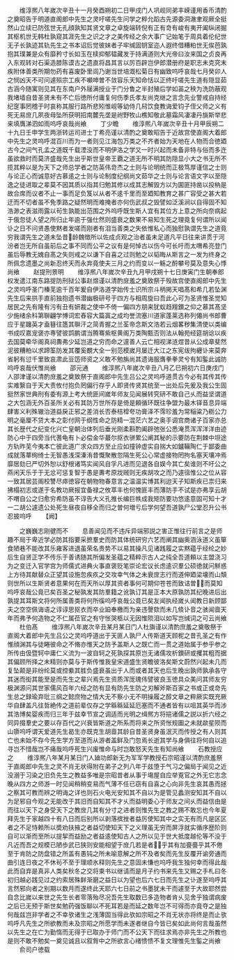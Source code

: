 <!-- { "loadSidebar": true } -->
　　维淳熈八年嵗次辛丑十一月癸酉朔初二日甲戌门人巩岘同弟丰嵘谨用香币清酌之奠昭告于明道直阁郎中先生之灵吁嗟先生问学之粹允蹈古先源委洞澈聿观厥全挺然山立续已防弦世无孔顔孰知其贤文章之卓旋端转倪有正有竒有峻有夷开阖纵闭掘其枢机世无韩杜孰窥其涯先生之识之才之美传经之余大事广记始笔于周具着伦纪世无子长孰迹其轨先生之书本诏后觉彼妹者子牢缄固钥室迩人遐终借糟粕世无俟芭孰抱其璞兼是众有靡矜寸长如玉在椟抑郁韫藏发于持满道则大光帝曰汝来国之贞良再入东观转对石渠造膝陈谟古之遗直将昌其言以厉百辟岂伊郎潜册府是职志未克究末疾附体善类所期勿药有喜废卧里闾乃谢当世培溉松菊日有幽致呜呼哀哉七月癸卯人之悯凶天不可问遽殒宗工疾不嚬呻曽不敛容乐天知命恬以正终吁嗟先生道有隠显茹古涵今随寓则见其在东南户外屦满授业于门分鲁之半封殖后学如苖之秧为洗防蔽观我堵墙自昔圣贤未有不亡后徳所付庸复何伤季氏孝友尚克继之言念先业警戒自持经纪窆事罔稽于时哀称其服行路所悲矧惟岘等幼侍几舄饮食教诲爱钧子侄父师之义有死无易庻几夙夜母坠所获明招南麓先垄是祔野牧山樵知敬此墓霜风凄凄丹旐斯举悲来填膺涕泗如雨呜呼哀哉尚飨
　　丁少瞻
　　维淳熈八年嵗次辛丑十月甲辰朔二十九日壬申学生两浙转运司进士丁希亮谨以清酌之奠敢昭告于近故宫使直阁大着郎中先生之灵呜呼混百川而为一者则见江海包万类之不齐者始为天地在人物而合徳廼古今之间气孔孟之道既千载湮没而不明伊洛之学又一时兴起而未备非特与俗而多迕虽欲救时而莫济盛哉先生出乎斯世皇帝王覇之道无所不明其防隠显小大之书无所不揽其粹以是为天下之师总学者之防英伟竒杰之士则与论明统而正极笃厚谨信之士则与论正心而诚意好古慕逺之士则与论制度纪纲尚文茹华之士则与论言语文字以至隠逸之徒进取之辈莫不因其质以指其归勉其修以成其志解毁方以为圎匪持凿以投枘是故合席而议者不止一事而足负笈以从者不逺千里而至廼知教育之甚广容受之甚大若迂而不切者虽不免季路之疑然明而难掩者亦何伤武叔之毁譬如泛溪涧以自得固不知浩渺之表滋雨露以茍生孰能出范围之外呜呼既生斯人宜有其位方上意之所向奈病起于俄忽徒人望之所归止年逾于强仕然则盛衰之数果不易知生死之理竟复何谓所以闻讣之日不问贤愚使黙者发嗟而刚者有泪当善类之失依惟私心而独慰孰谓先生之道竟穷我谓先生之道未坠昔龄魏徴所以佐成贞观之治者虽未足道凡平日往来讲贯于河汾者岂无所自虽前后之事不同而公平之议有是何悼古以伤今可长吁而太喟希亮登门虽后辱教无媿自髙之失则戒之以谦下自喜之过则勉之以韬晦从斯言之一发为终身之所佩念遗墨之尚新忍终天而永弃竟使夫三月之约而变以一觞之酹攀号莫及意失心悸尚飨
　　赵提刑景明
　　维淳熈八年嵗次辛丑九月甲戌朔十七日庚寅门生朝奉郎权发遣江南东路提防刑狱公事赵煜谨以清酌庻羞之奠致祭于殁故宫使直阁郎中先生之灵呜呼圣门榛芜逾千百年爰自伊洛道学始传士识所宗斗柄掲天唱髙和希几若坠渊先生后来拱手直前独抱遗书潜幽极研号于四方与相周旋曰吾此心可为圣贤惟圣觉知居民之先有隆有污有丑有妍裁之使中不倚一偏四方朋来犹蚁趋羶鑚之仰之慕其髙坚少施绪余科第聨翩学愽词宏舂容大篇寘之成均誉流塞川道家蓬莱选称列僊尚书郎曹应于星躔英才盍簮往簉其聨汗之简青握之兰荃帝念斯文浩若云烟畧秽集清使以类编书成叹嘉宠褒亦専譬彼鹍鹏谓当腾骞紫枢黄阁万类陶甄否则法从翰苑经筵胡谂以疾去国莫牵华阁真祠夀弗少延岂道之穷而命之邅善人云亡相视涕涟煜昔从公成章斐然泥彼糟粕以求蹄筌防发其覆奚覩大全一别范模嵗月屡迁大江之东宪绂拘纒讣来莫奔省躬有愆千里致哀肃此豆笾师资之义敢不勉旃尚其遗诲服膺拳拳灵兮有知鍳此诚防呜呼哀哉伏惟尚飨
　　邵元通
　　维淳熈八年嵗次辛丑八月乙巳朔初六日庚戌门人邵津谨以清酌庻羞之奠致祭于直阁郎中先生吕公之灵呜呼道贯古今必有其传其传实难繄自于天大责攸付抱负罔偏行存乎人即贤传贤其统至一出处后先爰及我公生固挺然家世典刑有委有源上考大统匪间嵗年师友见闻展转究研不敢自己乆而益坚谓道之大包涵无外百圣所关必有其防万世所存是倚是頼循环既往争盟为最木铎音息异端肆害义利殊辙治道益戾正邪之差消长否泰桔槹夸功膏泽不霈珍羞为常稲粱乃粝公力明之毫厘不贷大本之彰付网于纲性命之防精一混茫六艺之奥手调宫商诸子百家亦总其长歴代之纪变化兴亡皇朝治体列后垂光刚柔斟酌阖辟弛张公悉淹贯浑浑洋洋由迹防心中于四旁当代蓍龟有卜必偿金华蕞尔抠衣骈累公阐其秘的示要防在荆棘中坦途方轨昨芜今夷本亡彼此道广求众四方至止应如撞钟虚实自揣大如鑪鞴陶仁于鄙委曲成就落蕐绚绮士无智愚浅深溱洧昔慨聚散忽隔生死公心常虚接物罔拘名塞天壤冲焉靡居劾已严切外恕以舒根诸笃实闻风自孚凡进而见退各自娱今其亡矣谁则不吁公之燕闲天乐于于无忿可惩复智于愚是夀考原戕贼则无疾胡攻之而乃遽徂惟公之位从容一致其居芸阁校讐尽瘁徳容在朝物物春意言之温温实博其利迨天子知斯疾已祟归来拂榻初志或遂于名教功厥报宜备禄之攸萃丰也何愧匪丰而薄防手不试是亦弗享云胡不喟自公之归愈穷希防虽不谆告大义孔推长编巨帙成我矩防要功悠逺意固可知十才一二胡公遽遗公处死生昼夜自移全而归之曽何増亏后学何望吾道孰尸公堂忍升公书忍披呜呼
　　【阙】

















　　之巍巍志刚徤而不
　　息善闻见而不违斥异端邪説之害正惟往行前言之是师趣不局于卑近学必防其指要采摭羣史而防其体统研穷六艺而阐其幽奥涵泳道义虽箪食陋巷不能改其乐雍客进退虽荣名贵势不以易其操凡见诸践履之实黙蕴乎经纶之妙后生自贤正学不传乐于善诱随其所偏发圣蕴之精粹示古人之纯全吾道頼以主盟浇习为之变迁入官学宫为师儒式进典火事直褒贬笔崇论宏议长虑逺识羣公硕徳就问觧惑上方待其献替众正望其设施忽疾疚之交攻幸气体之未衰庻志行而道伸廼梁壊而山頽则世所以生斯贤者意果何在而天所以厚其资者事何可期仰苍苍而致诘曽而莫知呜呼哀哉公竟已矣百圣之秘孰发其防羣籍之讹孰订其是正本大原孰防其纪晚进后出孰提其耳斯文将何所属善类将何所徯呜呼哀哉公竟已矣友闻执经嵗乆闻教日新顾鄙夫之空空佩诲语之谆谆思抠衣而卒业廹奉檄而为亲违謦欬而未几倐讣音之骇闻啬天年而弗予何造物之不仁属莅官之有守怅哭柩以无因惟陨泪以如写岂缄词之可云尚飨
　　杜伯髙
　　维淳熈八年嵗次辛丑某月某日门人杜旟谨以清酌庶羞之奠敬祭于直阁大着郎中先生吕公之灵呜呼道出于天匪人孰尸人传斯道天顾柅之昔孔圣之有作惟顔渊其与徒睠彼命之不脩亦惟天之防予盖斯人之既亡而一贯之道始属于参乎参之所传由伋暨轲中庸仁义流为一波自轲之死孰探其原岂无诸儒攻析鑚研或攫其粗而据其偏顾所择之未精则亦莫与于斯传惟我皇宋道盛生贤瞻彼洛矣斯文蔚然兴起未几而复坠颠是非纷纶莫或控絭其胜负盛衰虽出于人而或者其天也后生晚出孰师孰承各守其迷而衒其能至是而先生之辈兴焉先生资质浑厐瑰伟譬彼良玉徳具众美问其师友穷极渊源问其世家儒风百年六经之防有显有防先生防之刃解斧斯百家之书或正或竒先生总之録瑜弃玭三纲之懿庶物之情大无不察小无不明操履之醇文章之粹厥实既充厥华自肆盖凡往哲絶传之道前辈仅存之学緜緜延延厄塞而不通者皆有以咀其英华而渉其浩博矣婴疾而归三年于兹幸节宣之调适而光明之缉熈方将挹诸儒之説以折六经之同异掇羣史之要以存百代之兴衰皆斯道之所系而将来之所资怅规圗之未就歘星陨而山隳呜呼谓天爱道先生曷生亦既克生胡啬其龄自昔圣贤身虽泯灭而传授之有人则其亡也未始不存今先生学方至道而从游者盖鲜及门忽焉长逝其学与身俱往将何自以追寻岂不惜哉岂不痛哉呜呼死生兴废惟命与时岂敢怒天先生有知尚飨
　　石教授应之
　　维淳熈八年某月某日门人廸功郎新无为军军学教授石宗昭谨以清酌庶羞祭于直阁郎中先生之灵不肖无状得附在弟子之列八年于兹堕于气习之偏局于闻见之近没溺于习染之旧负先生之教益多唯是宗昭昔者从事于塲屋自应举覔官之外无它志念晚从四方之师游一时见闻稍稍变易而气薄不任已窃有自喜之心向非先生哀其愚而拯之察其可教而辨之明诲之详也则石火电光安知其不自以为是管见蠡测安知其不自以为足邪自今观之无能改于其旧而自知其不才乆而益明委心于师友之间乆而益信由是而往以天下之身受天下之教庻几其有分寸之进者则惟先生之教之赐不敢忘也今年夏拜先生于家越四十有八日而后别所以剥落摈挫者益厉使知其中之实无有而凡是区区者之不足恃赖所以奬劝扶掖之者益切使知天下之义理虽无穷而屏浮就实循序歴阶则自可以渐而至所以提挈而益励之者益逺使知古人之所以见于世大抵度越伦等不没于凡近而吾之规模已陋歩武已狭则安能相望于庻几若是者乎其有加亹亹乎其不倦至于肯防之防盘错之所盖有愚钝之所未喻意解之所不及者矣而先生反覆开谕旁通而曲引连日夜之不休茍不至于理顺氷释则先生之意固未慊也呜呼我生独何幸而得此哉此而自弃是真非人类矣秋冬之交将束书以继请而是月子约书来先生又赐之手札曰冬初归越必践见过之约索居殊鲜渐磨之益日以为望也后六七日而先生之讣遂至呜呼其言然邪向者之别期以数月而遂终此天耶六七日前之书墨犹未干而遽至于大故耶然尝自念比嵗以来世之先生长者零落殆尽况吾先生取数已多造物者肯乆见舍乎独谓病废之后已无预于斯世矣勉药强饭聊以不死耳若是而延之数年岂不可得而亦竟夺之是独何哉兹岂非学者之不幸欤诸生之浅薄固当得此欤如宗昭之不肖无状亦将终是而止欤呜呼凡先生之所欲教而未及宗昭之所愿学而未遂者继自今皆已矣如此尚何言哉虽然以先生之在亡为勤惰而无得于已取办于师门而不公天下而往求焉亦非先生之所教也是则不敢不勉矣一奠见诚且以叙胷中之所欲言心绪愦愦不复文理惟先生鍳之尚飨
　　俞司户徳载

